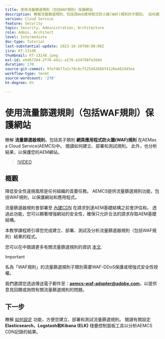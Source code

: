 ```yaml
---
title: 使用流量篩選規則（包括WAF規則）保護網站
description: 瞭解流量篩選規則，包括其Web應用程式防火牆(WAF)規則的子類別。 如何建立、部署和測試規則。 此外，也分析結果，以保護您的AEM網站。
version: Cloud Service
feature: Security
topic: Security, Administration, Architecture
role: Admin, Architect
level: Intermediate
doc-type: Tutorial
last-substantial-update: 2023-10-26T00:00:00Z
jira: KT-13148
thumbnail: KT-13148.jpeg
exl-id: e6d67204-2f76-441c-a178-a34798fe266d
duration: 170
source-git-commit: 9fef4b77a2c70c8cf525d42686f4120e481945ee
workflow-type: tm+mt
source-wordcount: '270'
ht-degree: 6%

---
```


# 使用流量篩選規則（包括WAF規則）保護網站

瞭解 **流量篩選器規則**，包括其子類別 **網頁應用程式防火牆(WAF)規則** 在AEMas a Cloud Service(AEMCS)中。 閱讀如何建立、部署和測試規則。 此外，也分析結果，以保護您的AEM網站。

>[!VIDEO](https://video.tv.adobe.com/v/3425401?quality=12&learn=on)

## 概觀

降低安全性違規風險是任何組織的首要任務。 AEMCS提供流量篩選規則功能，包括WAF規則，以保護網站和應用程式。

流量篩選器規則會部署至 [內建CDN](https://experienceleague.adobe.com/docs/experience-manager-cloud-service/content/implementing/content-delivery/cdn.html) 在請求到達AEM基礎結構之前會評估和。 透過此功能，您可以顯著增強網站的安全性，確保只允許合法的請求存取AEM基礎結構。

本教學課程將引導您完成建立、部署、測試及分析流量篩選器規則（包括WAF規則）結果的程式。

您可以在中閱讀更多有關流量篩選規則的資訊 [本文](https://experienceleague.adobe.com/docs/experience-manager-cloud-service/content/security/traffic-filter-rules-including-waf.html?lang=en).

>[!IMPORTANT]
>
> 名為「WAF規則」的流量篩選規則子類別需要WAF-DDoS保護或增強式安全性授權。

我們邀請您透過傳送電子郵件至：**aemcs-waf-adopter@adobe.com**，以提供意見回饋或詢問有關流量篩選規則的問題。

## 下一步

瞭解 [如何設定](./how-to-setup.md) 功能，方便您建立、部署和測試流量篩選規則。 閱讀有關設定 **Elasticsearch、Logstash和Kibana (ELK)** 棧疊控制面板工具以分析AEMCS CDN記錄的結果。


